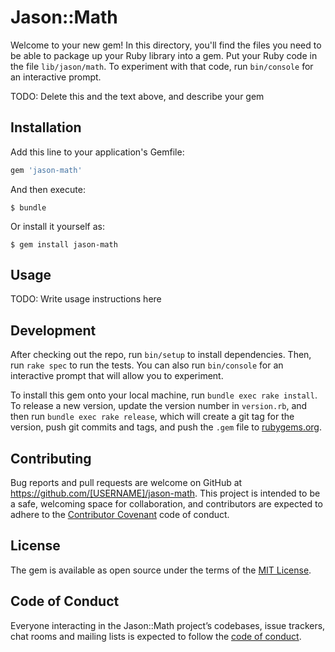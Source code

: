 # Jason::Math

Welcome to your new gem! In this directory, you'll find the files you need to be able to package up your Ruby library into a gem. Put your Ruby code in the file `lib/jason/math`. To experiment with that code, run `bin/console` for an interactive prompt.

TODO: Delete this and the text above, and describe your gem

## Installation

Add this line to your application's Gemfile:

```ruby
gem 'jason-math'
```

And then execute:

    $ bundle

Or install it yourself as:

    $ gem install jason-math

## Usage

TODO: Write usage instructions here

## Development

After checking out the repo, run `bin/setup` to install dependencies. Then, run `rake spec` to run the tests. You can also run `bin/console` for an interactive prompt that will allow you to experiment.

To install this gem onto your local machine, run `bundle exec rake install`. To release a new version, update the version number in `version.rb`, and then run `bundle exec rake release`, which will create a git tag for the version, push git commits and tags, and push the `.gem` file to [rubygems.org](https://rubygems.org).

## Contributing

Bug reports and pull requests are welcome on GitHub at https://github.com/[USERNAME]/jason-math. This project is intended to be a safe, welcoming space for collaboration, and contributors are expected to adhere to the [Contributor Covenant](http://contributor-covenant.org) code of conduct.

## License

The gem is available as open source under the terms of the [MIT License](https://opensource.org/licenses/MIT).

## Code of Conduct

Everyone interacting in the Jason::Math project’s codebases, issue trackers, chat rooms and mailing lists is expected to follow the [code of conduct](https://github.com/[USERNAME]/jason-math/blob/master/CODE_OF_CONDUCT.md).
